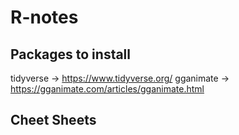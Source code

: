 # R-notes

## Packages to install

tidyverse -> https://www.tidyverse.org/
gganimate -> https://gganimate.com/articles/gganimate.html 


## Cheet Sheets

